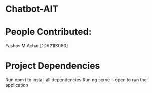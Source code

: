 # Chatbot-AIT

# People Contributed:

Yashas M Achar [1DA21IS060]

# Project Dependencies

Run npm i to install all dependencies
Run ng serve --open to run the application

